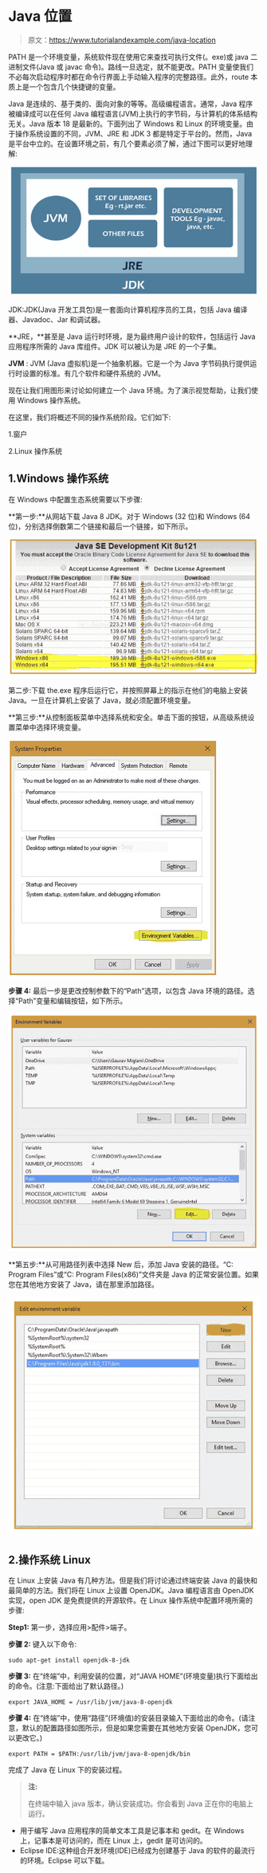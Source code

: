 # Java 位置

> 原文：<https://www.tutorialandexample.com/java-location>

PATH 是一个环境变量，系统软件现在使用它来查找可执行文件(。exe)或 java 二进制文件(Java 或 javac 命令)。路线一旦选定，就不能更改。PATH 变量使我们不必每次启动程序时都在命令行界面上手动输入程序的完整路径。此外，route 本质上是一个包含几个快捷键的变量。

Java 是连续的、基于类的、面向对象的等等。高级编程语言。通常，Java 程序被编译成可以在任何 Java 编程语言(JVM)上执行的字节码，与计算机的体系结构无关。Java 版本 18 是最新的。下面列出了 Windows 和 Linux 的环境变量。由于操作系统设置的不同，JVM、JRE 和 JDK 3 都是特定于平台的。然而，Java 是平台中立的。在设置环境之前，有几个要素必须了解，通过下图可以更好地理解:

![Java Location](img/3549c132655d053592619c6370031776.png)

JDK:JDK(Java 开发工具包)是一套面向计算机程序员的工具，包括 Java 编译器、Javadoc、Jar 和调试器。

**JRE，**甚至是 Java 运行时环境，是为最终用户设计的软件，包括运行 Java 应用程序所需的 Java 库组件。JDK 可以被认为是 JRE 的一个子集。

**JVM** : JVM (Java 虚拟机)是一个抽象机器。它是一个为 Java 字节码执行提供运行时设置的标准。有几个软件和硬件系统的 JVM。

现在让我们用图形来讨论如何建立一个 Java 环境。为了演示视觉帮助，让我们使用 Windows 操作系统。

在这里，我们将概述不同的操作系统阶段。它们如下:

1.窗户

2.Linux 操作系统

## 1.Windows 操作系统

在 Windows 中配置生态系统需要以下步骤:

**第一步:**从网站下载 Java 8 JDK。对于 Windows (32 位)和 Windows (64 位)，分别选择倒数第二个链接和最后一个链接，如下所示。

![Java Location](img/209bfa30213e339435149436324a97ef.png)

第二步:下载 the.exe 程序后运行它，并按照屏幕上的指示在他们的电脑上安装 Java。一旦在计算机上安装了 Java，就必须配置环境变量。

**第三步:**从控制面板菜单中选择系统和安全。单击下面的按钮，从高级系统设置菜单中选择环境变量。

![Java Location](img/a7c5bb3f056d7bc4068d666e514c8878.png)  

**步骤 4:** 最后一步是更改控制参数下的“Path”选项，以包含 Java 环境的路径。选择“Path”变量和编辑按钮，如下所示。

![Java Location](img/3590503d99a33eff0ba7a4f4aa2f0df2.png)

**第五步:**从可用路径列表中选择 New 后，添加 Java 安装的路径。“C: Program Files”或“C: Program Files(x86)”文件夹是 Java 的正常安装位置。如果您在其他地方安装了 Java，请在那里添加路径。

![Java Location](img/1a12f95787d62ed49656c0bb5d551d80.png)

## 2.操作系统 Linux

在 Linux 上安装 Java 有几种方法。但是我们将讨论通过终端安装 Java 的最快和最简单的方法。我们将在 Linux 上设置 OpenJDK。Java 编程语言由 OpenJDK 实现，open JDK 是免费提供的开源软件。在 Linux 操作系统中配置环境所需的步骤:

**Step1:** 第一步，选择应用>配件>端子。

**步骤 2:** 键入以下命令:

```
sudo apt-get install openjdk-8-jdk
```

**步骤 3:** 在“终端”中，利用安装的位置，对“JAVA HOME”(环境变量)执行下面给出的命令。(注意:下面给出了默认路径。)

```
export JAVA_HOME = /usr/lib/jvm/java-8-openjdk
```

**步骤 4:** 在“终端”中，使用“路径”(环境值)的安装目录输入下面给出的命令。(请注意，默认的配置路径如图所示，但是如果您需要在其他地方安装 OpenJDK，您可以更改它。)

```
export PATH = $PATH:/usr/lib/jvm/java-8-openjdk/bin
```

完成了 Java 在 Linux 下的安装过程。

> **注:**
> 
> 在终端中输入 java 版本，确认安装成功。你会看到 Java 正在你的电脑上运行。

*   用于编写 Java 应用程序的简单文本工具是记事本和 gedit。在 Windows 上，记事本是可访问的，而在 Linux 上，gedit 是可访问的。
*   Eclipse IDE:这种组合开发环境(IDE)已经成为创建基于 Java 的软件的最流行的环境。Eclipse 可以下载。